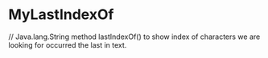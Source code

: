 # MyLastIndexOf
// Java.lang.String method lastIndexOf() to show index of characters we are looking for occurred the last in text. 
